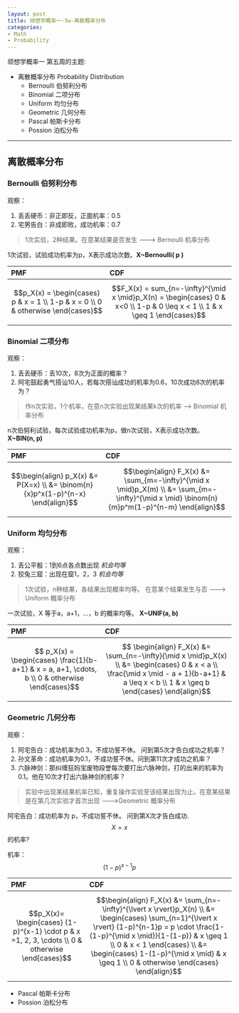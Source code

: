 ```yaml
---
layout: post
title: 顽想学概率一-5w-离散概率分布
categories:
- Math
- Probability
---
```


顽想学概率一 第五周的主题:

- 离散概率分布 Probability Distribution
  - Bernoulli 伯努利分布
  - Binomial 二项分布
  - Uniform 均匀分布
  - Geometric 几何分布
  - Pascal 帕斯卡分布
  - Possion 泊松分布

---

## 离散概率分布

### Bernoulli 伯努利分布

观察：

1. 丢丢硬币：非正即反，正面机率：0.5
2. 宅男告白：非成即败，成功机率：0.7

> 1次实验，2种结果。在意某结果是否发生 ---> Bernoulli 机率分布

1次试验，试验成功机率为p，X表示成功次数。**X~Bernoulli( p )**

| PMF | CDF     |
| :------------- | :------------- |
| $$p_X(x) = \begin{cases} p & x = 1 \\ 1-p & x = 0 \\ 0 & otherwise \end{cases}$$       | $$F_X(x) = sum_{n=-\infty}^{\mid x \mid}p_X(n) = \begin{cases} 0 & x<0 \\ 1-p & 0 \leq x < 1 \\ 1 & x \geq 1 \end{cases}$$|

### Binomial 二项分布

观察：

1. 丢丢硬币：丢10次，8次为正面的概率？
2. 阿宅鼓起勇气搭讪10人，若每次搭讪成功的机率为0.6，10次成功8次的机率为？

> 作n次实验，1个机率，在意n次实验出现某结果k次的机率 --> Binomial 机率分布

n次伯努利试验，每次试验成功机率为p，做n次试验，X表示成功次数。 **X~BIN(n, p)**

| PMF | CDF|
| :------------- | :------------- |
| $$\begin{align} p_X(x) &= P(X=x) \\ &= \binom{n}{x}p^x(1-p)^{n-x} \end{align}$$      | $$\begin{align} F_X(x) &= \sum_{m=-\infty}^{\mid x \mid}p_X(m) \\ &= \sum_{m=-\infty}^{\mid x \mid} \binom{n}{m}p^m(1-p)^{n-m} \end{align}$$ |


### Uniform 均匀分布

观察：

1. 丢公平骰：1到6点各点数出现 *机会均等*
2. 狡兔三窟：出现在窟1，2，3 *机会均等*

> 1次试验，n种结果，各结果出现概率均等。 在意某个结果发生与否 ---> Uniform 概率分布

一次试验，X 等于a，a+1，...，b 的概率均等。 **X~UNIF(a, b)**

| PMF | CDF     |
| :------------- | :------------- |
| $$ p_X(x) = \begin{cases} \frac{1}{b-a+1} & x = a, a+1, \cdots, b \\ 0 & otherwise \end{cases}$$      | $$ \begin{align} F_X(x) &= \sum_{n=-\infty}{\mid x \mid}p_X(x) \\ &= \begin{cases} 0 & x < a \\ \frac{\mid x \mid - a + 1}{b-a+1} & a \leq x < b \\ 1 & x \geq b \end{cases}  \end{align}$$       |

### Geometric 几何分布

观察：

1. 阿宅告白：成功机率为0.3，不成功誓不休。 问到第5次才告白成功之机率？
2. 孙文革命：成功机率为0.1，不成功誓不休。问到第11次才成功之机率？
3. 六脉神剑：那纠缠狂妈宝废物段誉每次要打出六脉神剑，打的出来的机率为0.1。他在10次才打出六脉神剑的机率？

> 实验中出现某结果机率已知，重复操作实验至该结果出现为止。在意某结果是在第几次实验才首次出现
--->Geometric 概率分布

阿宅告白：成功机率为 p，不成功誓不休。 问到第X次才告白成功. $$X=x$$的机率?

机率：$$(1-p)^{x-1}p$$

| PMF | CDF    |
| :------------- | :------------- |
| $$p_X(x)= \begin{cases} (1-p)^{x-1} \cdot p & x =1, 2, 3, \cdots \\  0 & otherwise \end{cases}$$ |   $$\begin{align} F_X(x) &= \sum_{n=-\infty}^{\lvert x \rvert}p_X(n) \\ &= \begin{cases} \sum_{n=1}^{\lvert x \rvert} (1-p)^{n-1}p = p \cdot \frac{1-(1-p)^{\mid x \mid}}{1-(1-p)} & x \geq 1 \\ 0 & x < 1 \end{cases} \\ &= \begin{cases} 1-(1-p)^{\mid x \mid} & x \geq 1 \\ 0 & otherwise \end{cases} \end{align}$$ |

- Pascal 帕斯卡分布
- Possion 泊松分布
